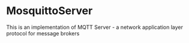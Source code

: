 # MosquittoServer
This is an implementation of MQTT Server - a network application layer protocol for message brokers
